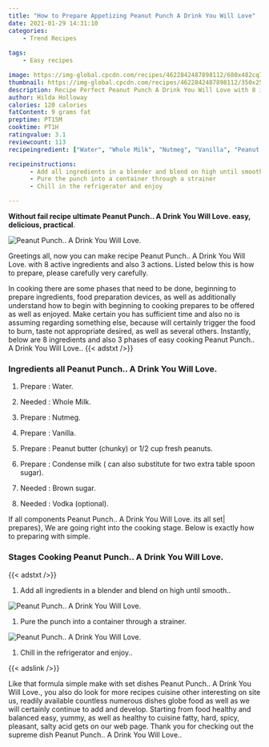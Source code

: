 ```yaml
---
title: "How to Prepare Appetizing Peanut Punch A Drink You Will Love"
date: 2021-01-29 14:31:10
categories:
    - Trend Recipes
    
tags:
    - Easy recipes

image: https://img-global.cpcdn.com/recipes/4622842487898112/680x482cq70/peanut-punch-a-drink-you-will-love-recipe-main-photo.jpg
thumbnail: https://img-global.cpcdn.com/recipes/4622842487898112/350x250cq70/peanut-punch-a-drink-you-will-love-recipe-main-photo.jpg
description: Recipe Perfect Peanut Punch A Drink You Will Love with 8 ingredients and 3 stages of easy cooking.
author: Hilda Holloway
calories: 120 calories
fatContent: 9 grams fat
preptime: PT15M
cooktime: PT1H
ratingvalue: 3.1
reviewcount: 113
recipeingredient: ["Water", "Whole Milk", "Nutmeg", "Vanilla", "Peanut butter chunky or 12 cup fresh peanuts", "Condense milk  can also substitute for two extra table spoon sugar", "Brown sugar", "Vodka optional"]

recipeinstructions: 
      - Add all ingredients in a blender and blend on high until smooth 
      - Pure the punch into a container through a strainer 
      - Chill in the refrigerator and enjoy

---
```




**Without fail recipe ultimate Peanut Punch.. A Drink You Will Love. easy, delicious, practical**. 


![Peanut Punch.. A Drink You Will Love.](https://img-global.cpcdn.com/recipes/4622842487898112/680x482cq70/peanut-punch-a-drink-you-will-love-recipe-main-photo.jpg "Peanut Punch.. A Drink You Will Love.")




Greetings all, now you can make recipe Peanut Punch.. A Drink You Will Love. with 8 active ingredients and also 3 actions. Listed below this is how to prepare, please carefully very carefully.

In cooking there are some phases that need to be done, beginning to prepare ingredients, food preparation devices, as well as additionally understand how to begin with beginning to cooking prepares to be offered as well as enjoyed. Make certain you has sufficient time and also no is assuming regarding something else, because will certainly trigger the food to burn, taste not appropriate desired, as well as several others. Instantly, below are 8 ingredients and also 3 phases of easy cooking Peanut Punch.. A Drink You Will Love..
{{< adstxt />}}

### Ingredients all Peanut Punch.. A Drink You Will Love.


1. Prepare  : Water.

1. Needed  : Whole Milk.

1. Prepare  : Nutmeg.

1. Prepare  : Vanilla.

1. Prepare  : Peanut butter (chunky) or 1/2 cup fresh peanuts.

1. Prepare  : Condense milk ( can also substitute for two extra table spoon sugar).

1. Needed  : Brown sugar.

1. Needed  : Vodka (optional).



If all components Peanut Punch.. A Drink You Will Love. its all set| prepares}, We are going right into the cooking stage. Below is exactly how to preparing with simple.

### Stages Cooking Peanut Punch.. A Drink You Will Love.

{{< adstxt />}}


1. Add all ingredients in a blender and blend on high until smooth..



![Peanut Punch.. A Drink You Will Love.](https://img-global.cpcdn.com/steps/5849103499526144/160x128cq70/peanut-punch-a-drink-you-will-love-recipe-step-1-photo.jpg" "Peanut Punch.. A Drink You Will Love.")



1. Pure the punch into a container through a strainer.



![Peanut Punch.. A Drink You Will Love.](https://img-global.cpcdn.com/steps/5621468018245632/160x128cq70/peanut-punch-a-drink-you-will-love-recipe-step-2-photo.jpg" "Peanut Punch.. A Drink You Will Love.")



1. Chill in the refrigerator and enjoy..





{{< adslink />}}

Like that formula simple make with set dishes Peanut Punch.. A Drink You Will Love., you also do look for more recipes cuisine other interesting on site us, readily available countless numerous dishes globe food as well as we will certainly continue to add and develop. Starting from food healthy and balanced easy, yummy, as well as healthy to cuisine fatty, hard, spicy, pleasant, salty acid gets on our web page. Thank you for checking out the supreme dish Peanut Punch.. A Drink You Will Love..
